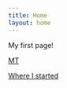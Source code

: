 ```yaml
---
title: Home
layout: home
---
```


My first page!

[MT](STE_exercise.md)

[Where I started](Exercise.md)
